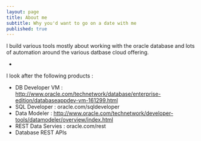 ```yaml
---
layout: page
title: About me
subtitle: Why you'd want to go on a date with me
published: true
---
```


I build various tools mostly about working with the oracle database and lots of automation around the various datbase cloud offering.

- 

I look after the following products :
 - DB Developer VM : http://www.oracle.com/technetwork/database/enterprise-edition/databaseappdev-vm-161299.html
 - SQL Developer : oracle.com/sqldeveloper
 - Data Modeler  : http://www.oracle.com/technetwork/developer-tools/datamodeler/overview/index.html
 - REST Data Servies : oracle.com/rest
 - Database REST APIs
 

